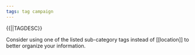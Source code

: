 ```yaml
---
tags: tag campaign
---
```

{{||TAGDESC}}

Consider using one of the listed sub-category tags instead of [[location]] to better organize your information.
